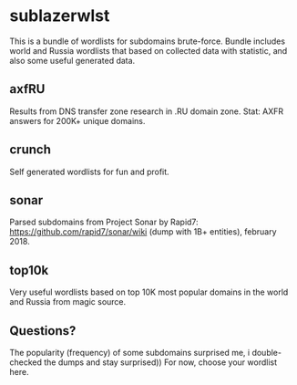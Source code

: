 # sublazerwlst 

This is a bundle of wordlists for subdomains brute-force. Bundle includes world and Russia wordlists that based on collected data with statistic, and also some useful generated data.

## axfRU

Results from DNS transfer zone research in .RU domain zone.
Stat: AXFR answers for 200K+ unique domains.

## crunch

Self generated wordlists for fun and profit.

## sonar

Parsed subdomains from Project Sonar by Rapid7: https://github.com/rapid7/sonar/wiki (dump with 1B+ entities), february 2018.

## top10k

Very useful wordlists based on top 10K most popular domains in the world and Russia from magic source.

## Questions?
The popularity (frequency) of some subdomains surprised me, i double-checked the dumps and stay surprised)) 
For now, choose your wordlist here.

